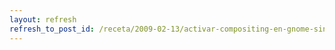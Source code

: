 ```yaml
---
layout: refresh
refresh_to_post_id: /receta/2009-02-13/activar-compositing-en-gnome-sin-utilizar-compiz-ni-derivados
---
```

